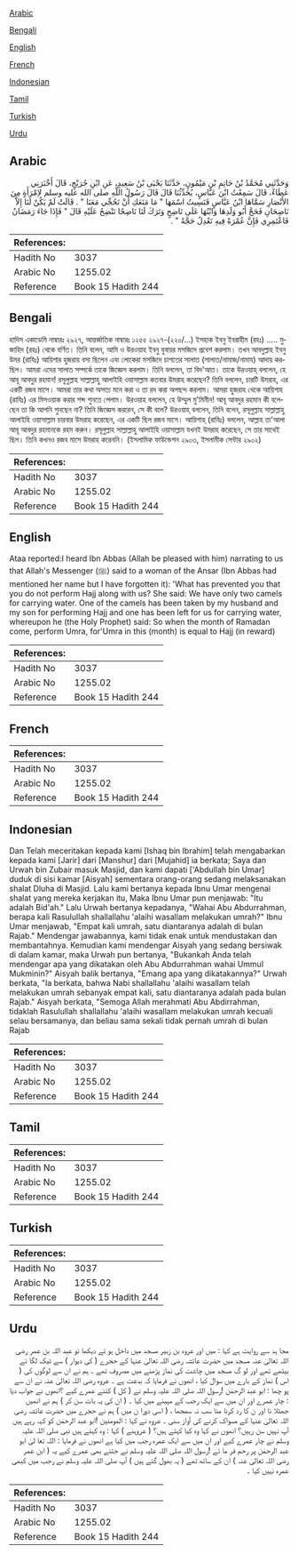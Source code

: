 [Arabic](#arabic)

[Bengali](#bengali)

[English](#english)

[French](#french)

[Indonesian](#indonesian)

[Tamil](#tamil)

[Turkish](#turkish)

[Urdu](#urdu)

## Arabic


<div dir="rtl" lang="ar" style={{fontSize:'larger',backgroundColor:'#f8f9fa',padding:20}}>
وَحَدَّثَنِي مُحَمَّدُ بْنُ حَاتِمِ بْنِ مَيْمُونٍ، حَدَّثَنَا يَحْيَى بْنُ سَعِيدٍ، عَنِ ابْنِ جُرَيْجٍ، قَالَ أَخْبَرَنِي عَطَاءٌ، قَالَ سَمِعْتُ ابْنَ عَبَّاسٍ، يُحَدِّثُنَا قَالَ قَالَ رَسُولُ اللَّهِ صلى الله عليه وسلم لاِمْرَأَةٍ مِنَ الأَنْصَارِ سَمَّاهَا ابْنُ عَبَّاسٍ فَنَسِيتُ اسْمَهَا ‏"‏ مَا مَنَعَكِ أَنْ تَحُجِّي مَعَنَا ‏"‏ ‏.‏ قَالَتْ لَمْ يَكُنْ لَنَا إِلاَّ نَاضِحَانِ فَحَجَّ أَبُو وَلَدِهَا وَابْنُهَا عَلَى نَاضِحٍ وَتَرَكَ لَنَا نَاضِحًا نَنْضِحُ عَلَيْهِ قَالَ ‏"‏ فَإِذَا جَاءَ رَمَضَانُ فَاعْتَمِرِي فَإِنَّ عُمْرَةً فِيهِ تَعْدِلُ حَجَّةً ‏"‏ ‏.‏
</div>
<div style={{backgroundColor:'#f8f9fa',padding:20, marginBottom: 10}}><table> <thead> <tr> <th>References:</th> <th></th> </tr> </thead> <tbody><tr><td>Hadith No</td><td>3037</td></tr><tr><td>Arabic No</td><td>1255.02</td></tr><tr><td>Reference</td><td>Book 15 Hadith 244</td></tr></tbody></table></div>

## Bengali


<div dir="ltr" lang="bn" style={{fontSize:'larger',backgroundColor:'#f8f9fa',padding:20}}>
হাদিস একাডেমি নাম্বারঃ ২৯২৭, আন্তর্জাতিক নাম্বারঃ ১২৫৫ ২৯২৭-(২২০/...) ইসহাক ইবনু ইবরাহীম (রহঃ) ..... মুজাহিদ (রহঃ) থেকে বর্ণিত। তিনি বলেন, আমি ও উরওয়াহ ইবনু যুবায়র মসজিদে প্রবেশ করলাম। তখন আবদুল্লাহ ইবনু উমর (রাযিঃ) আয়িশার হুজরায় বসা ছিলেন এবং লোকেরা মসজিদে চাশতের সালাত (সালাত/নামাজ/নামায) আদায় করছিল। আমরা এদের সালাত সম্পর্কে তাকে জিজ্ঞেস করলাম। তিনি বললেন, তা বিদ'আত। তাকে উরওয়াহ্ বললেন, হে আবূ আবদুর রহমান! রসূলুল্লাহ সাল্লাল্লাহু আলাইহি ওয়াসাল্লাম কতবার উমরাহ করেছেন? তিনি বললেন, চারটি উমরাহ, এর একটি রজব মাসে। আমরা তার কথা অসত্য মনে করা ও তা রদ করা অপছন্দ করলাম। আমরা হুজরাহ থেকে আয়িশাহ (রাযিঃ) এর মিসওয়াক করার শব্দ শুনতে পেলাম। উরওয়াহ বললেন, হে উম্মুল মু'মিনীন! আবূ আবদুর রহমান কী বলেছেন তা কি আপনি শুনছেন না? তিনি জিজ্ঞেস কররেন, সে কী বলে? উরওয়াহ্ বললেন, তিনি বলেন, রসূলুল্লাহ সাল্লাল্লাহু আলাইহি ওয়াসাল্লাম চারবার উমরাহ করেছেন, এর একটি ছিল রজব মাসে। আয়িশাহ্ (রাযিঃ) বললেন, আল্লাহ তা'আলা আবূ আবদুর রহমানকে রহম করুন। রসূলুল্লাহ সাল্লাল্লাহু আলাইহি ওয়াসাল্লাম যখনই উমরাহ করেছেন, সে তার সাথেই ছিল। তিনি কখনও রজব মাসে উমরাহ করেননি। (ইসলামিক ফাউন্ডেশন ২৯০৩, ইসলামীক সেন্টার ২৯০২)
</div>
<div style={{backgroundColor:'#f8f9fa',padding:20, marginBottom: 10}}><table> <thead> <tr> <th>References:</th> <th></th> </tr> </thead> <tbody><tr><td>Hadith No</td><td>3037</td></tr><tr><td>Arabic No</td><td>1255.02</td></tr><tr><td>Reference</td><td>Book 15 Hadith 244</td></tr></tbody></table></div>

## English


<div dir="ltr" lang="en" style={{fontSize:'larger',backgroundColor:'#f8f9fa',padding:20}}>
Ataa reported:I heard Ibn Abbas (Allah be pleased with him) narrating to us that Allah's Messenger (ﷺ) said to a woman of the Ansar (Ibn Abbas had mentioned her name but I have forgotten it): 'What has prevented you that you do not perform Hajj along with us? She said: We have only two camels for carrying water. One of the camels has been taken by my husband and my son for performing Hajj and one has been left for us for carrying water, whereupon he (the Holy Prophet) said: So when the month of Ramadan come, perform Umra, for'Umra in this (month) is equal to Hajj (in reward)
</div>
<div style={{backgroundColor:'#f8f9fa',padding:20, marginBottom: 10}}><table> <thead> <tr> <th>References:</th> <th></th> </tr> </thead> <tbody><tr><td>Hadith No</td><td>3037</td></tr><tr><td>Arabic No</td><td>1255.02</td></tr><tr><td>Reference</td><td>Book 15 Hadith 244</td></tr></tbody></table></div>

## French


<div dir="ltr" lang="fr" style={{fontSize:'larger',backgroundColor:'#f8f9fa',padding:20}}>

</div>
<div style={{backgroundColor:'#f8f9fa',padding:20, marginBottom: 10}}><table> <thead> <tr> <th>References:</th> <th></th> </tr> </thead> <tbody><tr><td>Hadith No</td><td>3037</td></tr><tr><td>Arabic No</td><td>1255.02</td></tr><tr><td>Reference</td><td>Book 15 Hadith 244</td></tr></tbody></table></div>

## Indonesian


<div dir="ltr" lang="id" style={{fontSize:'larger',backgroundColor:'#f8f9fa',padding:20}}>
Dan Telah meceritakan kepada kami [Ishaq bin Ibrahim] telah mengabarkan kepada kami [Jarir] dari [Manshur] dari [Mujahid] ia berkata; Saya dan Urwah bin Zubair masuk Masjid, dan kami dapati ['Abdullah bin Umar] duduk di sisi kamar [Aisyah] sementara orang-orang sedang melaksanakan shalat Dluha di Masjid. Lalu kami bertanya kepada Ibnu Umar mengenai shalat yang mereka kerjakan itu, Maka Ibnu Umar pun menjawab: "Itu adalah Bid'ah." Lalu Urwah bertanya kepadanya, "Wahai Abu Abdurrahman, berapa kali Rasulullah shallallahu 'alaihi wasallam melakukan umrah?" Ibnu Umar menjawab, "Empat kali umrah, satu diantaranya adalah di bulan Rajab." Mendengar jawabannya, kami tidak enak untuk mendustakan dan membantahnya. Kemudian kami mendengar Aisyah yang sedang bersiwak di dalam kamar, maka Urwah pun bertanya, "Bukankah Anda telah mendengar apa yang dikatakan oleh Abu Abdurrahman wahai Ummul Mukminin?" Aisyah balik bertanya, "Emang apa yang dikatakannya?" Urwah berkata, "Ia berkata, bahwa Nabi shallallahu 'alaihi wasallam telah melakukan umrah sebanyak empat kali, satu diantaranya adalah pada bulan Rajab." Aisyah berkata, "Semoga Allah merahmati Abu Abdirrahman, tidaklah Rasulullah shallallahu 'alaihi wasallam melakukan umrah kecuali selau bersamanya, dan beliau sama sekali tidak pernah umrah di bulan Rajab
</div>
<div style={{backgroundColor:'#f8f9fa',padding:20, marginBottom: 10}}><table> <thead> <tr> <th>References:</th> <th></th> </tr> </thead> <tbody><tr><td>Hadith No</td><td>3037</td></tr><tr><td>Arabic No</td><td>1255.02</td></tr><tr><td>Reference</td><td>Book 15 Hadith 244</td></tr></tbody></table></div>

## Tamil


<div dir="ltr" lang="ta" style={{fontSize:'larger',backgroundColor:'#f8f9fa',padding:20}}>

</div>
<div style={{backgroundColor:'#f8f9fa',padding:20, marginBottom: 10}}><table> <thead> <tr> <th>References:</th> <th></th> </tr> </thead> <tbody><tr><td>Hadith No</td><td>3037</td></tr><tr><td>Arabic No</td><td>1255.02</td></tr><tr><td>Reference</td><td>Book 15 Hadith 244</td></tr></tbody></table></div>

## Turkish


<div dir="ltr" lang="tr" style={{fontSize:'larger',backgroundColor:'#f8f9fa',padding:20}}>

</div>
<div style={{backgroundColor:'#f8f9fa',padding:20, marginBottom: 10}}><table> <thead> <tr> <th>References:</th> <th></th> </tr> </thead> <tbody><tr><td>Hadith No</td><td>3037</td></tr><tr><td>Arabic No</td><td>1255.02</td></tr><tr><td>Reference</td><td>Book 15 Hadith 244</td></tr></tbody></table></div>

## Urdu


<div dir="rtl" lang="ur" style={{fontSize:'larger',backgroundColor:'#f8f9fa',padding:20}}>
مجا ہد سے روایت ہے کہا : میں اور عروہ بن زبیر مسجد میں داخل ہو ئے دیکھا تو عبد اللہ بن عمر رضی اللہ تعالیٰ عنہ مسجد میں حضرت عائشہ رضی اللہ تعالیٰ عنہا کے حجرے ( کی دیوار ) سے ٹیک لگا ئے بیٹھے تھے اور لو گ مسجد میں چاشت کی نماز پڑھنے میں مصروف تھے ۔ ہم نے ان سے لوگوں کی ( اس ) نماز کے بارے میں سوال کیا ، انھوں نے فرمایا کہ بدعت ہے ۔ عروہ رضی اللہ تعالیٰ عنہ نے ان سے پو چھا : ابو عبد الرحمٰن !رسول اللہ صلی اللہ علیہ وسلم نے ( کل ) کتنے عمرے کیے ؟انھوں نے جواب دیا : چار عمرے اور ان میں سے ایک رجب کے مہینے میں کیا ۔ ( ان کی یہ بات سن کر ) ہم نے انھیں جھٹلا نا اور ن کا رد کرنا منا سب نہ سمجھا ، ( اسی دورا ن میں ) ہم نے حجرے میں حضرت عائشہ رضی اللہ تعالیٰ عنہا کے مسواک کرنے کی آواز سنی ۔ عروہ نے کہا : المومنین !ابو عبد الرحمٰن کو کہہ رہے ہیں آپ نہیں سن رہیں؟ انھوں نے کہا وہ کیا کہتے ہیں؟ ( عروہنے ) کہا : وہ کہتے ہیں نبی صلی اللہ علیہ وسلم نے چار عمرے کیے اور ان میں سے ایک عمرہ رجب میں کیا ہے انھوں نے فرمایا : اللہ تعا لیٰ ابو عبد الرحمٰن پر رحم فر ما ئے !رسول اللہ صلی اللہ علیہ وسلم نے جتنے بھی عمرے کیے یہ ( ابن عمر رضی اللہ تعالیٰ عنہ ) ان کے ساتھ تھے ( یہ بھول گئے ہیں ) آپ صلی اللہ علیہ وسلم نے رجب میں کبھی عمرہ نہیں کیا ۔
</div>
<div style={{backgroundColor:'#f8f9fa',padding:20, marginBottom: 10}}><table> <thead> <tr> <th>References:</th> <th></th> </tr> </thead> <tbody><tr><td>Hadith No</td><td>3037</td></tr><tr><td>Arabic No</td><td>1255.02</td></tr><tr><td>Reference</td><td>Book 15 Hadith 244</td></tr></tbody></table></div>